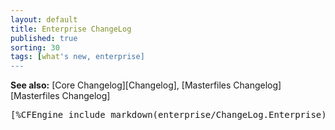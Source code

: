 ```yaml
---
layout: default
title: Enterprise ChangeLog
published: true
sorting: 30
tags: [what's new, enterprise]
---
```


**See also:** [Core Changelog][Changelog], [Masterfiles Changelog][Masterfiles Changelog]

<pre>
[%CFEngine_include_markdown(enterprise/ChangeLog.Enterprise)%]
</pre>
